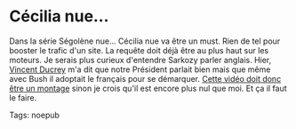 # Cécilia nue&#8230;

Dans la série Ségolène nue... Cécilia nue va être un must. Rien de tel pour booster le trafic d'un site. La requête doit déjà être au plus haut sur les moteurs. Je serais plus curieux d'entendre Sarkozy parler anglais. Hier, [Vincent Ducrey](http://vincent.ducrey.blogpremium.com/2007/Septembre/26/thierry_crouzet_prepare_t_il_son_coup_d_etat_en_ligne__.html) m'a dit que notre Président parlait bien mais que même avec Bush il adoptait le français pour se démarquer. [Cette vidéo doit donc être un montage](http://fr.youtube.com/watch?v=ZYUfSOHRBq0) sinon je crois qu'il est encore plus nul que moi. Et ça il faut le faire.

Tags: noepub